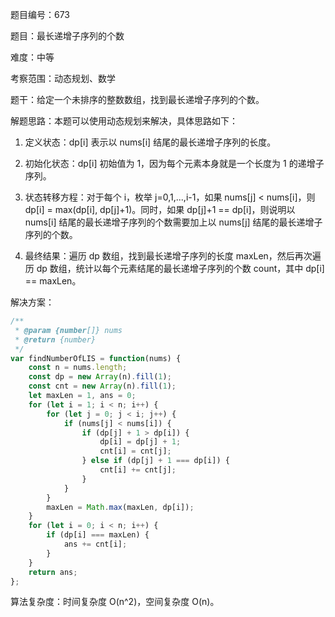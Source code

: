 题目编号：673

题目：最长递增子序列的个数

难度：中等

考察范围：动态规划、数学

题干：给定一个未排序的整数数组，找到最长递增子序列的个数。

解题思路：本题可以使用动态规划来解决，具体思路如下：

1. 定义状态：dp[i] 表示以 nums[i] 结尾的最长递增子序列的长度。

2. 初始化状态：dp[i] 初始值为 1，因为每个元素本身就是一个长度为 1 的递增子序列。

3. 状态转移方程：对于每个 i，枚举 j=0,1,...,i-1，如果 nums[j] < nums[i]，则 dp[i] = max(dp[i], dp[j]+1)。同时，如果 dp[j]+1 == dp[i]，则说明以 nums[i] 结尾的最长递增子序列的个数需要加上以 nums[j] 结尾的最长递增子序列的个数。

4. 最终结果：遍历 dp 数组，找到最长递增子序列的长度 maxLen，然后再次遍历 dp 数组，统计以每个元素结尾的最长递增子序列的个数 count，其中 dp[i] == maxLen。

解决方案：

```javascript
/**
 * @param {number[]} nums
 * @return {number}
 */
var findNumberOfLIS = function(nums) {
    const n = nums.length;
    const dp = new Array(n).fill(1);
    const cnt = new Array(n).fill(1);
    let maxLen = 1, ans = 0;
    for (let i = 1; i < n; i++) {
        for (let j = 0; j < i; j++) {
            if (nums[j] < nums[i]) {
                if (dp[j] + 1 > dp[i]) {
                    dp[i] = dp[j] + 1;
                    cnt[i] = cnt[j];
                } else if (dp[j] + 1 === dp[i]) {
                    cnt[i] += cnt[j];
                }
            }
        }
        maxLen = Math.max(maxLen, dp[i]);
    }
    for (let i = 0; i < n; i++) {
        if (dp[i] === maxLen) {
            ans += cnt[i];
        }
    }
    return ans;
};
```

算法复杂度：时间复杂度 O(n^2)，空间复杂度 O(n)。